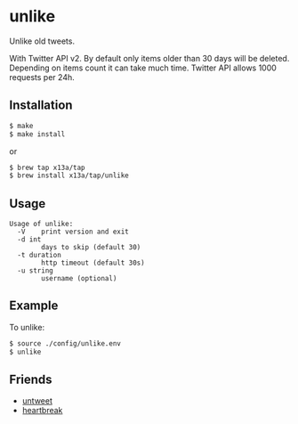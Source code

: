 # unlike

Unlike old tweets.

With Twitter API v2. By default only items older than 30 days will be deleted. 
Depending on items count it can take much time. Twitter API allows 1000 requests per 24h.

## Installation
```sh
$ make
$ make install
```
or
```sh
$ brew tap x13a/tap
$ brew install x13a/tap/unlike
```

## Usage
```text
Usage of unlike:
  -V	print version and exit
  -d int
    	days to skip (default 30)
  -t duration
    	http timeout (default 30s)
  -u string
    	username (optional)
```

## Example

To unlike:
```sh
$ source ./config/unlike.env
$ unlike
```

## Friends
- [untweet](https://github.com/imwally/untweet)
- [heartbreak](https://github.com/victoriadrake/heartbreak)
